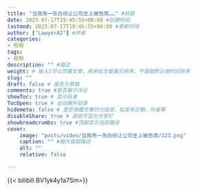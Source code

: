 ```yaml
---
title: "当我用一张白纸让公司坐上被告席……" #标题
date: 2023-07-17T19:45:55+08:00 #创建时间
lastmod: 2023-07-17T19:45:55+08:00 #更新时间
author: ["LawyerAI"] #作者
categories: 
- 视频
tags: 
- 视频
description: "" #描述
weight: # 输入1可以顶置文章，用来给文章展示排序，不填就默认按时间排序
slug: ""
draft: false # 是否为草稿
comments: true #是否展示评论
showToc: true # 显示目录
TocOpen: true # 自动展开目录
hidemeta: false # 是否隐藏文章的元信息，如发布日期、作者等
disableShare: true # 底部不显示分享栏
showbreadcrumbs: true #顶部显示当前路径
cover:
    image: "posts/video/当我用一张白纸让公司坐上被告席/123.png"
    caption: "" #图片底部描述
    alt: ""
    relative: false

---
```


<!--more-->

{{< bilibili BV1yk4y1a7Sm>}}  

